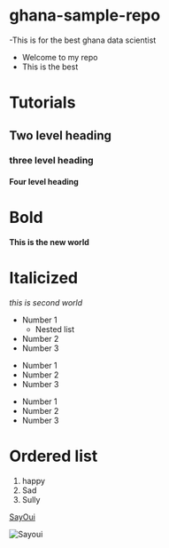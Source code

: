 # ghana-sample-repo
-This is for the best ghana data scientist
- Welcome to my repo
- This is the best


# Tutorials

## Two level heading

### three level heading

#### Four level heading

# Bold

**This is the new world**

# Italicized
_this is second world_

- Number 1
   - Nested list
- Number 2
- Number 3

* Number 1
* Number 2
* Number 3

+ Number 1
+ Number 2
+ Number 3

  

# Ordered list
1. happy
2. Sad
3. Sully

[SayOui](https://sayoui.org/)

![Sayoui](https://www.google.com/url?sa=i&url=https%3A%2F%2Fwww.educba.com%2Ftypes-of-computer-language%2F&psig=AOvVaw1oMcm1OV2sHSHGFPPwPjql&ust=1747470927963000&source=images&cd=vfe&opi=89978449&ved=0CBEQjRxqFwoTCNDnudLKp40DFQAAAAAdAAAAABAE)
